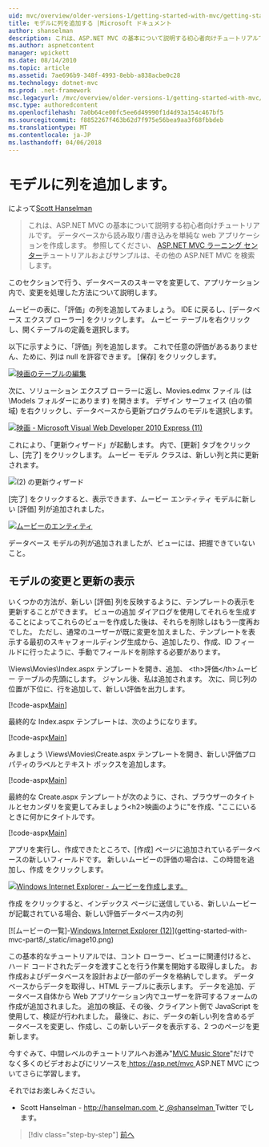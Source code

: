 ```yaml
---
uid: mvc/overview/older-versions-1/getting-started-with-mvc/getting-started-with-mvc-part8
title: モデルに列を追加する |Microsoft ドキュメント
author: shanselman
description: これは、ASP.NET MVC の基本について説明する初心者向けチュートリアルです。 データベースから読み取り/書き込みする単純な web アプリケーションを作成します。
ms.author: aspnetcontent
manager: wpickett
ms.date: 08/14/2010
ms.topic: article
ms.assetid: 7ae696b9-348f-4993-8ebb-a838acbe0c28
ms.technology: dotnet-mvc
ms.prod: .net-framework
msc.legacyurl: /mvc/overview/older-versions-1/getting-started-with-mvc/getting-started-with-mvc-part8
msc.type: authoredcontent
ms.openlocfilehash: 7a0b64ce00fc5ee6d49990f1d4d93a154c467bf5
ms.sourcegitcommit: f8852267f463b62d7f975e56bea9aa3f68fbbdeb
ms.translationtype: MT
ms.contentlocale: ja-JP
ms.lasthandoff: 04/06/2018
---
```

<a name="adding-a-column-to-the-model"></a>モデルに列を追加します。
====================
によって[Scott Hanselman](https://github.com/shanselman)

> これは、ASP.NET MVC の基本について説明する初心者向けチュートリアルです。 データベースから読み取り/書き込みを単純な web アプリケーションを作成します。 参照してください、 [ASP.NET MVC ラーニング センター](../../../index.md)チュートリアルおよびサンプルは、その他の ASP.NET MVC を検索します。


このセクションで行う、データベースのスキーマを変更して、アプリケーション内で、変更を処理した方法について説明します。

ムービーの表に、「評価」の列を追加してみましょう。 IDE に戻るし、[データベース エクスプ ローラー] をクリックします。 ムービー テーブルを右クリックし、開くテーブルの定義を選択します。

以下に示すように、「評価」列を追加します。 これで任意の評価があるありません、ために、列は null を許容できます。 [保存] をクリックします。

[![映画のテーブルの編集](getting-started-with-mvc-part8/_static/image2.png)](getting-started-with-mvc-part8/_static/image1.png)

次に、ソリューション エクスプ ローラーに返し、Movies.edmx ファイル (は \Models フォルダーにあります) を開きます。 デザイン サーフェイス (白の領域) を右クリックし、データベースから更新プログラムのモデルを選択します。

[![映画 - Microsoft Visual Web Developer 2010 Express (11)](getting-started-with-mvc-part8/_static/image4.png)](getting-started-with-mvc-part8/_static/image3.png)

これにより、「更新ウィザード」が起動します。 内で、[更新] タブをクリックし、[完了] をクリックします。 ムービー モデル クラスは、新しい列と共に更新されます。

![(2) の更新ウィザード](getting-started-with-mvc-part8/_static/image5.png)

[完了] をクリックすると、表示できます、ムービー エンティティ モデルに新しい [評価] 列が追加されました。

[![ムービーのエンティティ](getting-started-with-mvc-part8/_static/image7.png)](getting-started-with-mvc-part8/_static/image6.png)

データベース モデルの列が追加されましたが、ビューには、把握できていないこと。

## <a name="update-views-with-model-changes"></a>モデルの変更と更新の表示

いくつかの方法が、新しい [評価] 列を反映するように、テンプレートの表示を更新することができます。 ビューの追加 ダイアログを使用してそれらを生成することによってこれらのビューを作成した後は、それらを削除しはもう一度再おでした。 ただし、通常のユーザーが既に変更を加えました、テンプレートを表示する最初のスキャフォールディング生成から、追加したり、作成、ID フィールドに行ったように、手動でフィールドを削除する必要があります。

\Views\Movies\Index.aspx テンプレートを開き、追加、 &lt;th&gt;評価&lt;/th&gt;ムービー テーブルの先頭にします。 ジャンル後、私は追加されます。 次に、同じ列の位置が下位に、行を追加して、新しい評価を出力します。

[!code-aspx[Main](getting-started-with-mvc-part8/samples/sample1.aspx)]

最終的な Index.aspx テンプレートは、次のようになります。

[!code-aspx[Main](getting-started-with-mvc-part8/samples/sample2.aspx)]

みましょう \Views\Movies\Create.aspx テンプレートを開き、新しい評価プロパティのラベルとテキスト ボックスを追加します。

[!code-aspx[Main](getting-started-with-mvc-part8/samples/sample3.aspx)]

最終的な Create.aspx テンプレートが次のように、され、ブラウザーのタイトルとセカンダリを変更してみましょう&lt;h2&gt;映画のように"を作成、"ここにいるときに何かにタイトルです。

[!code-aspx[Main](getting-started-with-mvc-part8/samples/sample4.aspx)]

アプリを実行し、作成できたところで、[作成] ページに追加されているデータベースの新しいフィールドです。 新しいムービーの評価の場合は、この時間を追加し、作成 をクリックします。

[![Windows Internet Explorer - ムービーを作成します。](getting-started-with-mvc-part8/_static/image9.png)](getting-started-with-mvc-part8/_static/image8.png)

作成 をクリックすると、インデックス ページに送信している、新しいムービーが記載されている場合、新しい評価データベース内の列

[![ムービーの一覧]-[Windows Internet Explorer (12)](getting-started-with-mvc-part8/_static/image11.png)](getting-started-with-mvc-part8/_static/image10.png)

この基本的なチュートリアルでは、コント ローラー、ビューに関連付けると、ハード コードされたデータを渡すことを行う作業を開始する取得しました。 お作成およびデータベースを設計および一部のデータを格納しでします。 データベースからデータを取得し、HTML テーブルに表示します。 データを追加、データベース自体から Web アプリケーション内でユーザーを許可するフォームの作成が追加されました。 追加の検証、その後、クライアント側で JavaScript を使用して、検証が行われました。 最後に、おに、データの新しい列を含めるデータベースを変更し、作成し、この新しいデータを表示する、2 つのページを更新します。

今すぐみて、中間レベルのチュートリアルへお進み"[MVC Music Store](../../older-versions/mvc-music-store/mvc-music-store-part-1.md)"だけでなく多くのビデオおよびにリソースを[ https://asp.net/mvc ](https://asp.net/mvc) ASP.NET MVC についてさらに学習します。

それではお楽しみください。

- Scott Hanselman - [ http://hanselman.com ](http://hanselman.com)と[ @shanselman ](http://twitter.com/shanselman) Twitter でします。

> [!div class="step-by-step"]
> [前へ](getting-started-with-mvc-part7.md)
